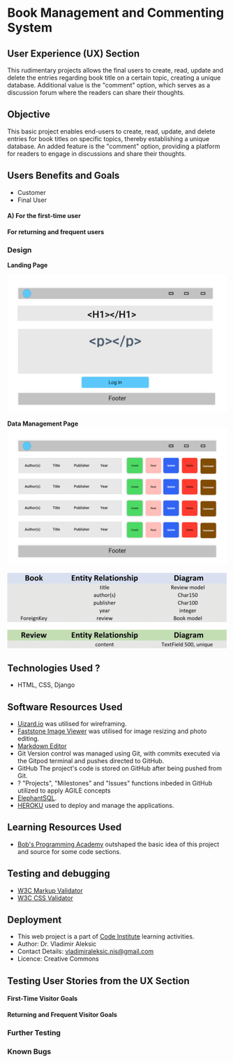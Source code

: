 # Book Management and Commenting System

## User Experience (UX) Section

This rudimentary projects allows the final users to create, read, update and delete the entries regarding book title on a certain topic, creating a unique database. Additional value is the "comment" option, which serves as a discussion forum where the readers can share their thoughts. 
## Objective

This basic project enables end-users to create, read, update, and delete entries for book titles on specific topics, thereby establishing a unique database. An added feature is the "comment" option, providing a platform for readers to engage in discussions and share their thoughts.

## Users Benefits and Goals

- Customer
- Final User
#### A) For the first-time user


#### For returning and frequent users

### Design

**Landing Page**

![Landing Page](./static/images/landing_page_1.png)

**Data Management Page**
![CRUD Page](./static/images/crud.png)



![ERD](./static/images/ERD.png)


## Technologies Used ?
- HTML, CSS, Django 

## Software Resources Used
- [Uizard.io](https://app.uizard.io/ "uizard.io") was utilised for wireframing.
- [Faststone Image Viewer](https://www.faststone.org/ "Faststone Image Viewer") was utilised for image resizing and photo editing.
- [Markdown Editor](https://markdown-editor.github.io/ "Markdown Editor")
- Git Version control was managed using Git, with commits executed via the Gitpod terminal and pushes directed to GitHub.
- GitHub The project's code is stored on GitHub after being pushed from Git.
- ? "Projects", "Milestones" and "Issues" functions inbeded in GitHub utilized to apply AGILE concepts
- [ElephantSQL](https://www.elephantsql.com/ "ElephantSQL PostgreSQL databases").
- [HEROKU](https://www.heroku.com/ "HEROKU cloud platform") used to deploy and manage the applications.

## Learning Resources Used

- [Bob's Programming Academy](https://www.youtube.com/watch?v=EUMpUUXKvP0&t=3091s/ "Bob's Programming Academy") outshaped the basic idea of this project and source for some code sections.

## Testing and debugging

- [W3C Markup Validator](https://validator.w3.org/ "W3C Markup Validator")
- [W3C CSS Validator](https://jigsaw.w3.org/css-validator/#validate_by_input "W3C CSS Validator")

## Deployment

- This web project is a part of [Code Institute](https://learn.codeinstitute.net/ci_program/diplomainfullstacksoftwarecommoncurriculum "Code Institute") learning activities.
- Author: Dr. Vladimir Aleksic
- Contact Details: vladimiraleksic.nis@gmail.com
- Licence: Creative Commons

## Testing User Stories from the UX Section

#### First-Time Visitor Goals
#### Returning and Frequent Visitor Goals
### Further Testing
### Known Bugs